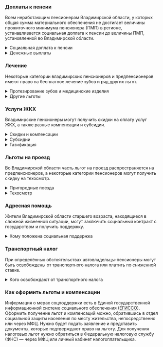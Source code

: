 ﻿### Доплаты к пенсии
Всем неработающим пенсионерам Владимирской области, у которых общая сумма материального обеспечения не достигает величины прожиточного минимума пенсионера (ПМП) в регионе, устанавливается социальная доплата к пенсии до величины ПМП, установленной во Владимирской области.
<details>
<summary>Социальная доплата к пенсии</summary>
Социальная доплата к пенсии до величины регионального прожиточного минимума пенсионера назначается автоматически, по данным выплатного дела о размере пенсии.
</details>
<details>
<summary>Денежные выплаты</summary>
Если пенсионер относится к льготной категории, ему положена ежемесячная денежная выплата (ЕДВ), которую регулярно индексируют. 
Во Владимирской области к таким категориям относятся ветераны труда, труженики тыла, реабилитированные, пострадавшие от репрессий и дети войны. Мужчинам старше 60 лет, а женщинам — 55 лет, проработавшим не менее 45 и 40 лет соответственно, полагается ежемесячная выплата, если они не относятся к каким-то другим льготным категориям.
</details>


### Лечение
Некоторые категории владимирских пенсионеров и предпенсионеров имеют право на бесплатное лечение зубов и ряд других льгот.  
<details>
<summary>Протезирование зубов и медицинские изделия</summary>
Малообеспеченным владимирским предпенсионерам и пенсионерам с доходом ниже прожиточного минимума по медицинским показаниям [положено]( https://docs.cntd.ru/document/965012197) бесплатное зубопротезирование и слуховой аппарат. Кроме того, пенсионеров, не являющихся инвалидами, обеспечивают по назначению врача протезно-ортопедическими изделиями.
</details>
<details>
<summary>Другие льготы</summary>
Владимирские труженики тыла имеют преимущественное право приёма в дома-интернаты для престарелых и инвалидов.
</details>


### Услуги ЖКХ
Владимирские пенсионеры могут получить скидки на оплату услуг ЖКХ, а также разные компенсации и субсидии. 
<details>
<summary>Скидки и компенсации</summary>
Ветеранам труда и военной службы Владимирской области выплачивают 50-процентную компенсацию на оплату жилого помещения и коммунальных услуг, а также оплату капремонта. Право на возврат 50% расходов есть у реабилитированных и пострадавших от репрессий граждан, тружеников тыла и жителей блокадного Ленинграда. Компенсацию в 25% затрат получают «дети войны». 
Неработающих пенсионеров по достижении 70 лет освобождают от взносов на капремонт на 50%, а когда им исполняется 80 лет, они могут не оплачивать этот взнос совсем. Льгота распространяется и на граждан этого возраста, если их семья состоит из неработающих пенсионеров и (или) инвалидов. 
</details>
<details>
<summary>Субсидии</summary>
Во Владимирской области субсидию на оплату услуг ЖКХ может получить одинокий неработающий пенсионер, тратящий на «коммуналку» 18% своего дохода, в остальных случаях льгота предоставляется при расходах в 22%. 
</details>
<details>
<summary>Газификация</summary>
Владимирские пенсионеры получают [компенсацию]( https://docs.cntd.ru/document/965012197) за газификацию принадлежащего им жилья. Она полагается одиноким гражданам (мужчинам старше 60 лет и женщинам старше 55), а также семьям из граждан такого возраста или инвалидов. Компенсация на расходы по строительству внутридомовых газовых сетей может быть не больше 25 072 рублей.
</details>


### Льготы на проезд
Во Владимирской области часть льгот на проезд распространяется на предпенсионеров, а некоторые категории пенсионеров могут получить скидку на техосмотр. 
<details>
<summary>Пригородные поезда</summary>
Владимирские пенсионеры и предпенсионеры (мужчины старше 60 лет, женщины — 55 лет) по выходным и нерабочим праздничным дням в дачный сезон с 1 мая по 30 сентября [могут купить]( https://docs.cntd.ru/document/965012197) билет на пригородную электричку со скидкой 40%. Реабилитированные и пострадавшие от репрессий имеют право бесплатного проезда на пригородном железнодорожном транспорте, а ветераны труда и военной службы, труженики тыла оплачивают 50% от стоимости проезда.
</details>
<details>
<summary>Техосмотр</summary>
Инвалидам Владимирской области, имеющим транспортные средства по показаниям медико-социальной экспертизы, компенсируется 50% стоимости техосмотра.
</details>

### Адресная помощь
Жители Владимирской области старшего возраста, находящиеся в сложной жизненной ситуации, могут заключить социальный контракт с государством и получить поддержку.
<details>
<summary>Кому положена социальная поддержка</summary>
Пенсионерам, которые по не зависящим от них причинам оказались в трудной жизненной ситуации, оказывают адресную помощь. Она может быть в виде денежных выплат, ежемесячных, или единовременных, или в натуральной форме — тогда получателя обеспечивают продуктами питания, одеждой и обувью, медикаментами. Во Владимирской области такая помощь оказывается малоимущим пенсионерам с доходом меньше одного прожиточного минимума.
С нуждающимися пенсионерами может быть заключён социальный контракт. Он [подписывается]( https://docs.cntd.ru/document/965012197) с теми, у кого доход не превышает 1,5 прожиточных минимума.
</details>

### Транспортный налог
При определённых обстоятельствах автовладельцы-пенсионеры могут быть освобождены от транспортного налога или платить по сниженной ставке. 
<details>
<summary>Кого освобождают от транспортного налога</summary>
Во Владимирской области пенсионеры и инвалиды всех категорий, а также мужчины старше 60 лет, а женщины — 55 лет освобождаются от уплаты [транспортного налога]( https://docs.cntd.ru/document/965000740) на 75%. Льгота распространяется на один легковой автомобиль мощностью не более 150 л. с., а также мотоцикл или мотороллер мощностью не более 50 л. с. 
От уплаты транспортного также налога освобождены Герои СССР и РФ, награждённые орденом Славы трёх степеней. Не платят налог участники и инвалиды ВОВ и боевых действий, чернобыльцы, ветераны боевых действий и несовершеннолетние узники фашизма. Освобождение от налога действует на один легковой автомобиль мощностью не более 150 л. с.
</details>

### Как оформить льготы и компенсации 
Информация о мерах соцподдержки есть в Единой государственной информационной системе социального обеспечения ([ЕГИССО]( http://egisso.ru/site/client/#/)). Оформить получение льгот и компенсаций можно, обратившись в отдел социальной защиты населения по месту жительства, непосредственно или через МФЦ. Нужно будет подать заявление и представить документы, которые подтверждают право на льготу. Для получения налоговых льгот нужно обратиться в Федеральную налоговую службу (ФНС) — через МФЦ или личный кабинет налогоплательщика.
































